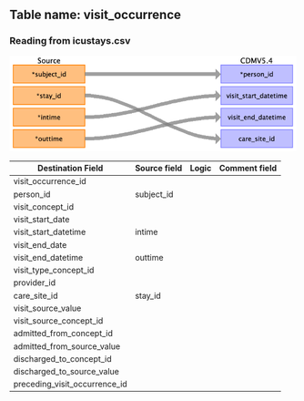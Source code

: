 ## Table name: visit_occurrence

### Reading from icustays.csv

![](md_files/image3.png)

| Destination Field | Source field | Logic | Comment field |
| --- | --- | --- | --- |
| visit_occurrence_id |  |  |  |
| person_id | subject_id |  |  |
| visit_concept_id |  |  |  |
| visit_start_date |  |  |  |
| visit_start_datetime | intime |  |  |
| visit_end_date |  |  |  |
| visit_end_datetime | outtime |  |  |
| visit_type_concept_id |  |  |  |
| provider_id |  |  |  |
| care_site_id | stay_id |  |  |
| visit_source_value |  |  |  |
| visit_source_concept_id |  |  |  |
| admitted_from_concept_id |  |  |  |
| admitted_from_source_value |  |  |  |
| discharged_to_concept_id |  |  |  |
| discharged_to_source_value |  |  |  |
| preceding_visit_occurrence_id |  |  |  |

